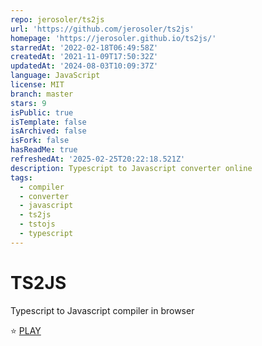 ```yaml
---
repo: jerosoler/ts2js
url: 'https://github.com/jerosoler/ts2js'
homepage: 'https://jerosoler.github.io/ts2js/'
starredAt: '2022-02-18T06:49:58Z'
createdAt: '2021-11-09T17:50:32Z'
updatedAt: '2024-08-03T10:09:37Z'
language: JavaScript
license: MIT
branch: master
stars: 9
isPublic: true
isTemplate: false
isArchived: false
isFork: false
hasReadMe: true
refreshedAt: '2025-02-25T20:22:18.521Z'
description: Typescript to Javascript converter online
tags:
  - compiler
  - converter
  - javascript
  - ts2js
  - tstojs
  - typescript
---
```


# TS2JS

Typescript to Javascript compiler in browser

⭐ [PLAY](https://jerosoler.github.io/ts2js/)
